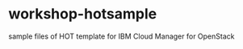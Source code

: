 workshop-hotsample
==================

sample files of HOT template for IBM Cloud Manager for OpenStack
